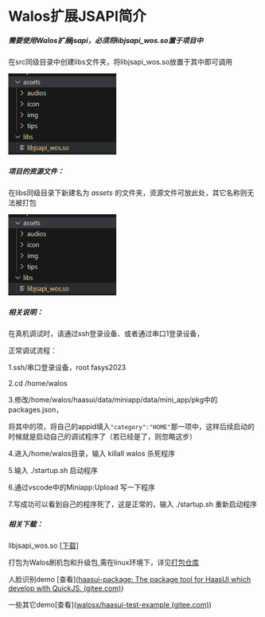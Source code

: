 # Walos扩展JSAPI简介

  

##### **需要使用Walos扩展jsapi，必须将libjsapi_wos.so置于项目中**

在src同级目录中创建libs文件夹，将libjsapi_wos.so放置于其中即可调用

![image.png](../../_images/bashi-jsapi.png)

##### 项目的资源文件：

在libs同级目录下新建名为 *assets* 的文件夹，资源文件可放此处，其它名称则无法被打包

![img](../../_images/bashi-assest.png)

##### 相关说明：

在真机调试时，请通过ssh登录设备、或者通过串口1登录设备，

正常调试流程：

1.ssh/串口登录设备，root     fasys2023

2.cd /home/walos

3.修改/home/walos/haasui/data/miniapp/data/mini_app/pkg中的 packages.json，

将其中的项，将自己的appid填入`"category":"HOME"`那一项中，这样后续启动的时候就是启动自己的调试程序了（若已经是了，则忽略这步）

4.进入/home/walos目录，输入 killall walos 杀死程序

5.输入 ./startup.sh 启动程序

6.通过vscode中的Miniapp:Upload 写一下程序

7.写成功可以看到自己的程序死了，这是正常的，输入 ./startup.sh 重新启动程序

##### 相关下载：

libjsapi_wos.so [[下载](https://gitee.com/mzrui/bs_haasui/blob/master/libjsapi_wos.so)]

打包为Walos刷机包和升级包,需在linux环境下，详见[打包仓库](https://gitee.com/WalOS/haasui-package)

人脸识别demo [查看]([haasui-package: The package tool for HaasUI which develop with QuickJS. (gitee.com)](https://gitee.com/walosx/haasui-package))

一些其它demo[查看]([walosx/haasui-test-example (gitee.com)](https://gitee.com/walosx/haasui-test-example))